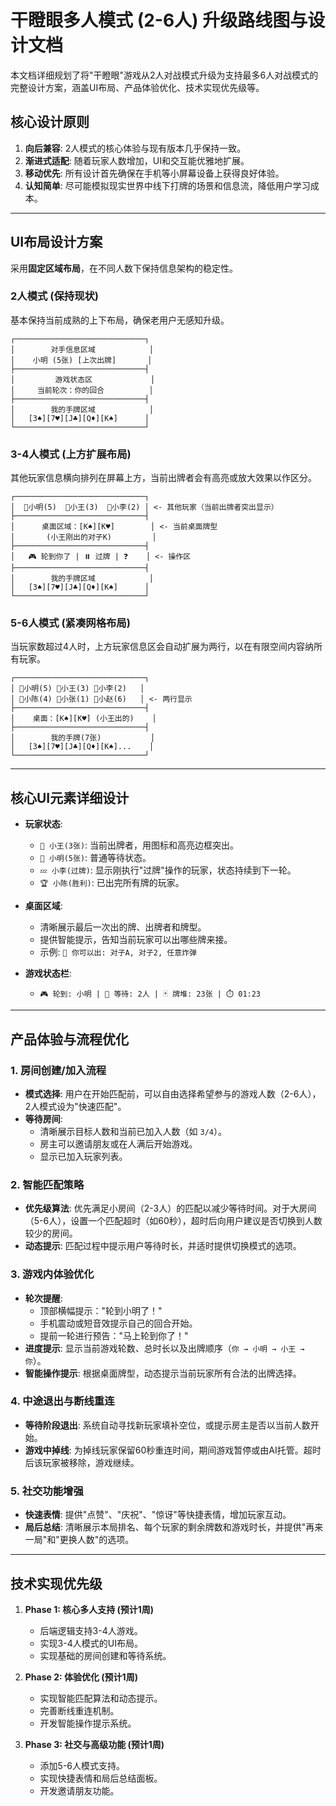 # 干瞪眼多人模式 (2-6人) 升级路线图与设计文档

本文档详细规划了将"干瞪眼"游戏从2人对战模式升级为支持最多6人对战模式的完整设计方案，涵盖UI布局、产品体验优化、技术实现优先级等。

## 核心设计原则

1.  **向后兼容**: 2人模式的核心体验与现有版本几乎保持一致。
2.  **渐进式适配**: 随着玩家人数增加，UI和交互能优雅地扩展。
3.  **移动优先**: 所有设计首先确保在手机等小屏幕设备上获得良好体验。
4.  **认知简单**: 尽可能模拟现实世界中线下打牌的场景和信息流，降低用户学习成本。

---

## UI布局设计方案

采用**固定区域布局**，在不同人数下保持信息架构的稳定性。

### 2人模式 (保持现状)

基本保持当前成熟的上下布局，确保老用户无感知升级。

```
┌─────────────────────────────┐
│        对手信息区域            │ 
│    小明 (5张) [上次出牌]       │
├─────────────────────────────┤
│         游戏状态区             │
│     当前轮次：你的回合          │
├─────────────────────────────┤
│        我的手牌区域            │
│   [3♠][7♥][J♣][Q♦][K♠]      │
└─────────────────────────────┘
```

### 3-4人模式 (上方扩展布局)

其他玩家信息横向排列在屏幕上方，当前出牌者会有高亮或放大效果以作区分。

```
┌─────────────────────────────┐
│  👤小明(5)  🎯小王(3)  👤小李(2) │ <- 其他玩家（当前出牌者突出显示）
├─────────────────────────────┤
│      桌面区域：[K♠][K♥]        │ <- 当前桌面牌型
│       (小王刚出的对子K)         │
├─────────────────────────────┤
│   🎮 轮到你了 | ⏸️ 过牌 | ❓    │ <- 操作区
├─────────────────────────────┤
│        我的手牌区域            │
│   [3♠][7♥][J♣][Q♦][K♠]      │
└─────────────────────────────┘
```

### 5-6人模式 (紧凑网格布局)

当玩家数超过4人时，上方玩家信息区会自动扩展为两行，以在有限空间内容纳所有玩家。

```
┌─────────────────────────────┐
│ 👤小明(5) 🎯小王(3) 👤小李(2)   │ 
│ 👤小陈(4) 👤小张(1) 👤小赵(6)   │ <- 两行显示
├─────────────────────────────┤
│    桌面：[K♠][K♥] (小王出的)    │
├─────────────────────────────┤
│        我的手牌(7张)           │
│   [3♠][7♥][J♣][Q♦][K♠]...    │
└─────────────────────────────┘
```

---

## 核心UI元素详细设计

-   **玩家状态**:
    -   `🎯 小王(3张)`: 当前出牌者，用图标和高亮边框突出。
    -   `👤 小明(5张)`: 普通等待状态。
    -   `💤 小李(过牌)`: 显示刚执行"过牌"操作的玩家，状态持续到下一轮。
    -   `🏆 小陈(胜利)`: 已出完所有牌的玩家。

-   **桌面区域**:
    -   清晰展示最后一次出的牌、出牌者和牌型。
    -   提供智能提示，告知当前玩家可以出哪些牌来接。
    -   示例: `📏 你可以出: 对子A, 对子2, 任意炸弹`

-   **游戏状态栏**:
    -   `🎮 轮到: 小明 | 🎯 等待: 2人 | 🃏 牌堆: 23张 | ⏱️ 01:23`

---

## 产品体验与流程优化

### 1. 房间创建/加入流程

-   **模式选择**: 用户在开始匹配前，可以自由选择希望参与的游戏人数（2-6人），2人模式设为"快速匹配"。
-   **等待房间**:
    -   清晰展示目标人数和当前已加入人数（如 `3/4`）。
    -   房主可以邀请朋友或在人满后开始游戏。
    -   显示已加入玩家列表。

### 2. 智能匹配策略

-   **优先级算法**: 优先满足小房间（2-3人）的匹配以减少等待时间。对于大房间（5-6人），设置一个匹配超时（如60秒），超时后向用户建议是否切换到人数较少的房间。
-   **动态提示**: 匹配过程中提示用户等待时长，并适时提供切换模式的选项。

### 3. 游戏内体验优化

-   **轮次提醒**:
    -   顶部横幅提示："轮到小明了！"
    -   手机震动或短音效提示自己的回合开始。
    -   提前一轮进行预告："马上轮到你了！"
-   **进度提示**: 显示当前游戏轮数、总时长以及出牌顺序（`你 → 小明 → 小王 → 你`）。
-   **智能操作提示**: 根据桌面牌型，动态提示当前玩家所有合法的出牌选择。

### 4. 中途退出与断线重连

-   **等待阶段退出**: 系统自动寻找新玩家填补空位，或提示房主是否以当前人数开始。
-   **游戏中掉线**: 为掉线玩家保留60秒重连时间，期间游戏暂停或由AI托管。超时后该玩家被移除，游戏继续。

### 5. 社交功能增强

-   **快速表情**: 提供"点赞"、"庆祝"、"惊讶"等快捷表情，增加玩家互动。
-   **局后总结**: 清晰展示本局排名、每个玩家的剩余牌数和游戏时长，并提供"再来一局"和"更换人数"的选项。

---

## 技术实现优先级

1.  **Phase 1: 核心多人支持 (预计1周)**
    -   后端逻辑支持3-4人游戏。
    -   实现3-4人模式的UI布局。
    -   实现基础的房间创建和等待系统。

2.  **Phase 2: 体验优化 (预计1周)**
    -   实现智能匹配算法和动态提示。
    -   完善断线重连机制。
    -   开发智能操作提示系统。

3.  **Phase 3: 社交与高级功能 (预计1周)**
    -   添加5-6人模式支持。
    -   实现快捷表情和局后总结面板。
    -   开发邀请朋友功能。 